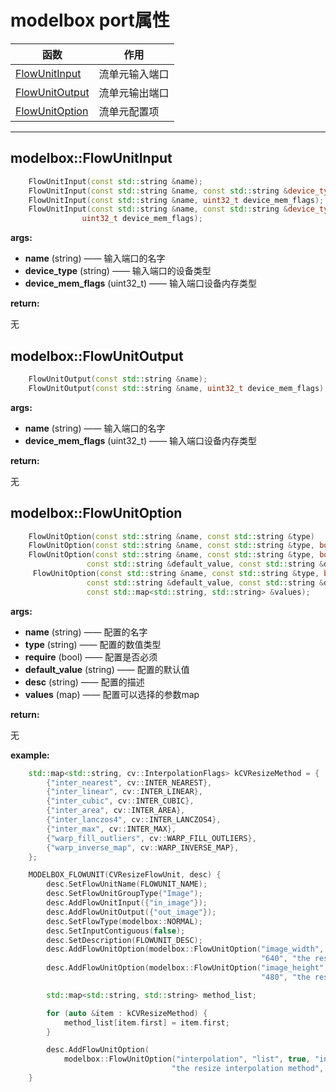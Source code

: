 # modelbox port属性

|函数|作用|
|-|-|
|[FlowUnitInput](#flowunitinput)|流单元输入端口|
|[FlowUnitOutput](#flowunitoutput)|流单元输出端口|
|[FlowUnitOption](#flowunitoption)|流单元配置项|
---

## modelbox::FlowUnitInput

```c++
    FlowUnitInput(const std::string &name);
    FlowUnitInput(const std::string &name, const std::string &device_type);
    FlowUnitInput(const std::string &name, uint32_t device_mem_flags);
    FlowUnitInput(const std::string &name, const std::string &device_type,
                uint32_t device_mem_flags);
```

**args:**

* **name** (string) —— 输入端口的名字
* **device_type** (string) —— 输入端口的设备类型
* **device_mem_flags** (uint32_t) —— 输入端口设备内存类型

**return:**  

无

## modelbox::FlowUnitOutput

```c++
    FlowUnitOutput(const std::string &name);
    FlowUnitOutput(const std::string &name, uint32_t device_mem_flags);
```

**args:**

* **name** (string) —— 输入端口的名字
* **device_mem_flags** (uint32_t) —— 输入端口设备内存类型

**return:**  

无

## modelbox::FlowUnitOption

```c++
    FlowUnitOption(const std::string &name, const std::string &type)
    FlowUnitOption(const std::string &name, const std::string &type, bool require)
    FlowUnitOption(const std::string &name, const std::string &type, bool require,
                 const std::string &default_value, const std::string &desc)
     FlowUnitOption(const std::string &name, const std::string &type, bool require,
                 const std::string &default_value, const std::string &desc,
                 const std::map<std::string, std::string> &values);
```

**args:**

* **name** (string) —— 配置的名字
* **type** (string) —— 配置的数值类型
* **require** (bool) —— 配置是否必须
* **default_value** (string) —— 配置的默认值
* **desc** (string) —— 配置的描述
* **values** (map) —— 配置可以选择的参数map

**return:**  

无

**example:**

```c++
    std::map<std::string, cv::InterpolationFlags> kCVResizeMethod = {
        {"inter_nearest", cv::INTER_NEAREST},
        {"inter_linear", cv::INTER_LINEAR},
        {"inter_cubic", cv::INTER_CUBIC},
        {"inter_area", cv::INTER_AREA},
        {"inter_lanczos4", cv::INTER_LANCZOS4},
        {"inter_max", cv::INTER_MAX},
        {"warp_fill_outliers", cv::WARP_FILL_OUTLIERS},
        {"warp_inverse_map", cv::WARP_INVERSE_MAP},
    };

    MODELBOX_FLOWUNIT(CVResizeFlowUnit, desc) {
        desc.SetFlowUnitName(FLOWUNIT_NAME);
        desc.SetFlowUnitGroupType("Image");
        desc.AddFlowUnitInput({"in_image"});
        desc.AddFlowUnitOutput({"out_image"});
        desc.SetFlowType(modelbox::NORMAL);
        desc.SetInputContiguous(false);
        desc.SetDescription(FLOWUNIT_DESC);
        desc.AddFlowUnitOption(modelbox::FlowUnitOption("image_width", "int", true,
                                                        "640", "the resize width"));
        desc.AddFlowUnitOption(modelbox::FlowUnitOption("image_height", "int", true,
                                                        "480", "the resize height"));

        std::map<std::string, std::string> method_list;

        for (auto &item : kCVResizeMethod) {
            method_list[item.first] = item.first;
        }

        desc.AddFlowUnitOption(
            modelbox::FlowUnitOption("interpolation", "list", true, "inter_linear",
                                    "the resize interpolation method", method_list));
    }
```
